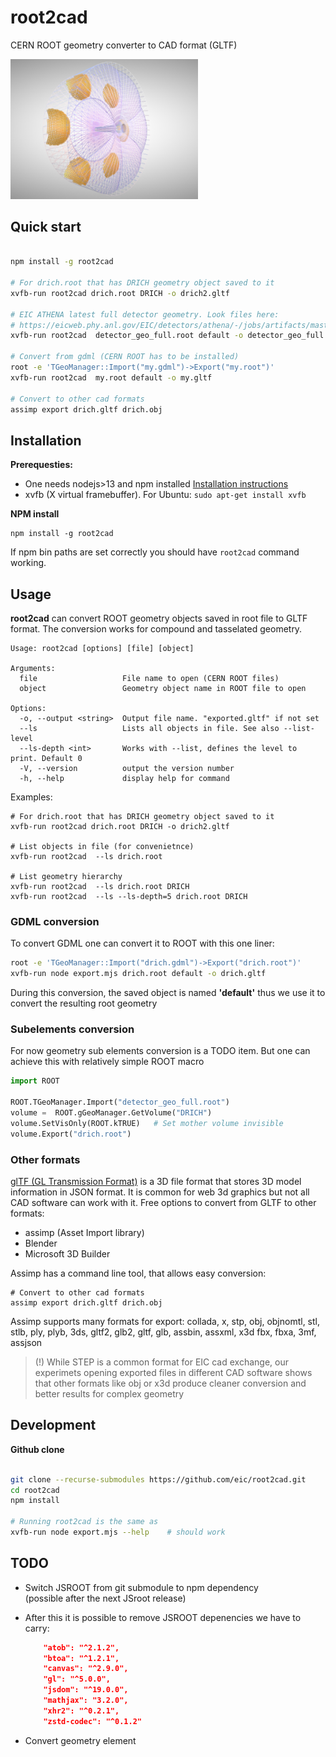 # root2cad
CERN ROOT geometry converter to CAD format (GLTF)

<img src="doc/drich_wireframe_600px-w.png" style="width:300px"/>

## Quick start

```bash

npm install -g root2cad

# For drich.root that has DRICH geometry object saved to it
xvfb-run root2cad drich.root DRICH -o drich2.gltf

# EIC ATHENA latest full detector geometry. Look files here: 
# https://eicweb.phy.anl.gov/EIC/detectors/athena/-/jobs/artifacts/master/browse/geo?job=report
xvfb-run root2cad  detector_geo_full.root default -o detector_geo_full.gltf

# Convert from gdml (CERN ROOT has to be installed)
root -e 'TGeoManager::Import("my.gdml")->Export("my.root")'
xvfb-run root2cad  my.root default -o my.gltf

# Convert to other cad formats
assimp export drich.gltf drich.obj
```

## Installation

**Prerequesties:**

- One needs nodejs>13 and npm installed [Installation instructions](https://docs.npmjs.com/downloading-and-installing-node-js-and-npm#using-a-node-version-manager-to-install-nodejs-and-npm)
- xvfb (X virtual framebuffer). For Ubuntu: `sudo apt-get install xvfb`

**NPM install**

```
npm install -g root2cad
```

If npm bin paths are set correctly you should have `root2cad` command working. 


## Usage

**root2cad** can convert ROOT geometry objects saved in root file to GLTF format. 
The conversion works for compound and tasselated geometry. 

```
Usage: root2cad [options] [file] [object]

Arguments:
  file                   File name to open (CERN ROOT files)
  object                 Geometry object name in ROOT file to open

Options:
  -o, --output <string>  Output file name. "exported.gltf" if not set
  --ls                   Lists all objects in file. See also --list-level
  --ls-depth <int>       Works with --list, defines the level to print. Default 0
  -V, --version          output the version number
  -h, --help             display help for command
```

Examples: 

```
# For drich.root that has DRICH geometry object saved to it
xvfb-run root2cad drich.root DRICH -o drich2.gltf

# List objects in file (for convenietnce)
xvfb-run root2cad  --ls drich.root

# List geometry hierarchy
xvfb-run root2cad  --ls drich.root DRICH
xvfb-run root2cad  --ls --ls-depth=5 drich.root DRICH

```

### GDML conversion

To convert GDML one can convert it to ROOT with this one liner:

```bash
root -e 'TGeoManager::Import("drich.gdml")->Export("drich.root")'
xvfb-run node export.mjs drich.root default -o drich.gltf
```

During this conversion, the saved object is named **'default'**
thus we use it to convert the resulting root geometry


### Subelements conversion

For now geometry sub elements conversion is a TODO item. But one can achieve this with relatively simple ROOT macro

```python
import ROOT

ROOT.TGeoManager.Import("detector_geo_full.root")
volume =  ROOT.gGeoManager.GetVolume("DRICH")
volume.SetVisOnly(ROOT.kTRUE)   # Set mother volume invisible
volume.Export("drich.root")
```


### Other formats

[glTF (GL Transmission Format)](https://www.khronos.org/gltf/) is a 3D file format that stores 3D model information in JSON format.
It is common for web 3d graphics but not all CAD software can work with it. Free options to 
convert from GLTF to other formats: 

- assimp (Asset Import library)
- Blender
- Microsoft 3D Builder

Assimp has a command line tool, that allows easy conversion:

```
# Convert to other cad formats
assimp export drich.gltf drich.obj
```

Assimp supports many formats for export: collada, x, stp, obj, objnomtl, stl,
stlb, ply, plyb, 3ds, gltf2, glb2, gltf, glb, assbin, assxml, x3d
fbx, fbxa, 3mf, assjson

> (!) While STEP is a common format for EIC cad exchange, our experimets opening
> exported files in different CAD software shows that other formats like obj or x3d
> produce cleaner conversion and better results for complex geometry


## Development

**Github clone**
```bash

git clone --recurse-submodules https://github.com/eic/root2cad.git
cd root2cad
npm install

# Running root2cad is the same as
xvfb-run node export.mjs --help    # should work
```


## TODO

- Switch JSROOT from git submodule to npm dependency  
   (possible after the next JSroot release)
- After this it is possible to remove JSROOT depenencies we have to carry:

    ```json
        "atob": "^2.1.2",
        "btoa": "^1.2.1",
        "canvas": "^2.9.0",
        "gl": "^5.0.0",
        "jsdom": "^19.0.0",
        "mathjax": "3.2.0",
        "xhr2": "^0.2.1",
        "zstd-codec": "^0.1.2"
    ```
- Convert geometry element
